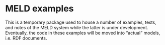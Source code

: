 # MELD examples

This is a temporary package used to house a number of examples, tests, and notes
of the MELD system while the latter is under development.  Eventually, the code
in these examples will be moved into “actual” models, i.e. RDF documents.
